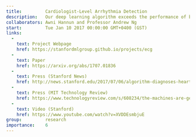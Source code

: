 ```yaml
---
title:         Cardiologist-Level Arrhythmia Detection
description:   Our deep learning algorithm exceeds the performance of board certified cardiologists in detecting a wide range of heart arrhythmias from electrocardiograms recorded with a single-lead wearable monitor. Dataset 500x larger than previously studied corpora used to train a deep convolutional neural network.
collaborators: Awni Hannun and Professor Andrew Ng
start:         Tue Jan 10 2017 00:00:00 GMT+0400 (GST)
links:
  - 
    text: Project Webpage
    href: https://stanfordmlgroup.github.io/projects/ecg
  - 
    text: Paper
    href: https://arxiv.org/abs/1707.01836
  - 
    text: Press (Stanford News)
    href: http://news.stanford.edu/2017/07/06/algorithm-diagnoses-heart-arrhythmias-cardiologist-level-accuracy/
  - 
    text: Press (MIT Technology Review)
    href: https://www.technologyreview.com/s/608234/the-machines-are-getting-ready-to-play-doctor/
  -
    text: Video (Stanford)
    href: https://www.youtube.com/watch?v=XVDDEsmbjuE
group:         research
importance:    6
---
```

